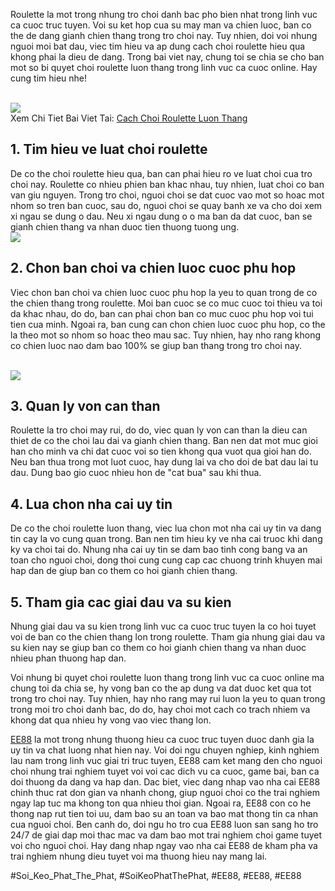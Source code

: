 <p>Roulette la mot trong nhung tro choi danh bac pho bien nhat trong linh vuc ca cuoc truc tuyen. Voi su ket hop cua su may man va chien luoc, ban co the de dang gianh chien thang trong tro choi nay. Tuy nhien, doi voi nhung nguoi moi bat dau, viec tim hieu va ap dung cach choi roulette hieu qua khong phai la dieu de dang. Trong bai viet nay, chung toi se chia se cho ban mot so bi quyet choi roulette luon thang trong linh vuc ca cuoc online. Hay cung tim hieu nhe!</p><br><img src="https://ee88vn.wiki/wp-content/uploads/2025/04/Kinh-Nghiem-Choi-Poker-Online-Cho-Nguoi-Moi-300x150.png"></br>
Xem Chi Tiet Bai Viet Tai: <a href="https://ee88vn.wiki/cach-choi-roulette-luon-thang/">Cach Choi Roulette Luon Thang</a><h2>1. Tim hieu ve luat choi roulette</h2><p>De co the choi roulette hieu qua, ban can phai hieu ro ve luat choi cua tro choi nay. Roulette co nhieu phien ban khac nhau, tuy nhien, luat choi co ban van giu nguyen. Trong tro choi, nguoi choi se dat cuoc vao mot so hoac mot nhom so tren ban cuoc, sau do, nguoi choi se quay banh xe va cho doi xem xi ngau se dung o dau. Neu xi ngau dung o o ma ban da dat cuoc, ban se gianh chien thang va nhan duoc tien thuong tuong ung.<br><img src="https://ee88vn.wiki/wp-content/uploads/2025/04/Roulette-la-gi-va-tai-sao-ban-nen-tim-hieu-cach-choi-roulette-luon-thang.png"></br><h2>2. Chon ban choi va chien luoc cuoc phu hop</h2><p>Viec chon ban choi va chien luoc cuoc phu hop la yeu to quan trong de co the chien thang trong roulette. Moi ban cuoc se co muc cuoc toi thieu va toi da khac nhau, do do, ban can phai chon ban co muc cuoc phu hop voi tui tien cua minh. Ngoai ra, ban cung can chon chien luoc cuoc phu hop, co the la theo mot so nhom so hoac theo mau sac. Tuy nhien, hay nho rang khong co chien luoc nao dam bao 100% se giup ban thang trong tro choi nay.</p><br><img src="https://ee88vn.wiki/wp-content/uploads/2025/04/Kinh-Nghiem-Choi-Poker-Online-Cho-Nguoi-Moi-300x150.png"></br><h2>3. Quan ly von can than</h2><p>Roulette la tro choi may rui, do do, viec quan ly von can than la dieu can thiet de co the choi lau dai va gianh chien thang. Ban nen dat mot muc gioi han cho minh va chi dat cuoc voi so tien khong qua vuot qua gioi han do. Neu ban thua trong mot luot cuoc, hay dung lai va cho doi de bat dau lai tu dau. Dung bao gio cuoc nhieu hon de "cat bua" sau khi thua.<h2>4. Lua chon nha cai uy tin</h2><p>De co the choi roulette luon thang, viec lua chon mot nha cai uy tin va dang tin cay la vo cung quan trong. Ban nen tim hieu ky ve nha cai truoc khi dang ky va choi tai do. Nhung nha cai uy tin se dam bao tinh cong bang va an toan cho nguoi choi, dong thoi cung cung cap cac chuong trinh khuyen mai hap dan de giup ban co them co hoi gianh chien thang.</p><h2>5. Tham gia cac giai dau va su kien</h2><p>Nhung giai dau va su kien trong linh vuc ca cuoc truc tuyen la co hoi tuyet voi de ban co the chien thang lon trong roulette. Tham gia nhung giai dau va su kien nay se giup ban co them co hoi gianh chien thang va nhan duoc nhieu phan thuong hap dan.<p>Voi nhung bi quyet choi roulette luon thang trong linh vuc ca cuoc online ma chung toi da chia se, hy vong ban co the ap dung va dat duoc ket qua tot trong tro choi nay. Tuy nhien, hay nho rang may rui luon la yeu to quan trong trong moi tro choi danh bac, do do, hay choi mot cach co trach nhiem va khong dat qua nhieu hy vong vao viec thang lon.</p><p><a href="https://ee88vn.wiki/">EE88</a> la mot trong nhung thuong hieu ca cuoc truc tuyen duoc danh gia la uy tin va chat luong nhat hien nay. Voi doi ngu chuyen nghiep, kinh nghiem lau nam trong linh vuc giai tri truc tuyen, EE88 cam ket mang den cho nguoi choi nhung trai nghiem tuyet voi voi cac dich vu ca cuoc, game bai, ban ca doi thuong da dang va hap dan. Dac biet, viec dang nhap vao nha cai EE88 chinh thuc rat don gian va nhanh chong, giup nguoi choi co the trai nghiem ngay lap tuc ma khong ton qua nhieu thoi gian. Ngoai ra, EE88 con co he thong nap rut tien toi uu, dam bao su an toan va bao mat thong tin ca nhan cua nguoi choi. Ben canh do, doi ngu ho tro cua EE88 luon san sang ho tro 24/7 de giai dap moi thac mac va dam bao mot trai nghiem choi game tuyet voi cho nguoi choi. Hay dang nhap ngay vao nha cai EE88 de kham pha va trai nghiem nhung dieu tuyet voi ma thuong hieu nay mang lai.</p>
#Soi_Keo_Phat_The_Phat, #SoiKeoPhatThePhat, #EE88, #EE88, #EE88
